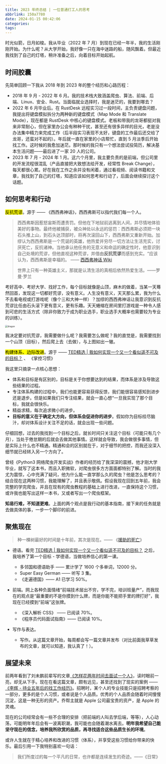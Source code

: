 ```yaml
---
title: 2023 年终总结 | 一位普通打工人的思考
abbrlink: 150a7780
date: 2024-01-15 00:42:06
categories:
tags:
---
```



时光似箭，日月如梭。我从毕业（2022 年 7 月）到现在已经一年半，我的生活刚刚开始。为什么呢？从大学开始，我好像一只在海中迷路的船，随风飘着。但最近我找到了自己的灯塔，稍许准备之后，向着目标开始起航。

## 时间胶囊

先简单回顾一下我从 2018 年到 2023 年的整个经历和心路历程：

- 2018 年 9 月 - 2022 年 6 月。我的技术栈大致涵盖爬虫、算法、前端、后端、Linux、安全、Rust。当面临就业选择时，我是迷茫的，我要到哪去？
- 2022 年 6 月毕业后。在 RustDesk 远程实习过一段时间，主负责键盘问题，我提出将键盘模拟拆分为两种新的键盘模式（Map Mode 和 Translate Mode），现在都是 RustDesk 中核心的键盘模式。老板和带我的龙哥都挺对我来非常耐心，但在家里办公会有种种干扰，甚至还有很多异样的目光，老是没办法集中精力来完成工作（后半段实习表现不太好，键盘的工作最后还交给了龙哥，还蛮对不起的）。年后就一直在家里的小店帮忙，直到 5 月淡季后开始找工作。这时候的我愈加迷茫。那时候的我只有一个想法尝试投简历，解决基本生活问题——最后进了一家 20 人的公司。
- 2023 年 7 月 - 2024 年 1 月。这六个月里，我主要负责的是前端，但公司里的开发流程很混乱（产品直接把大致想法给开发，经常性 Break Change），每天都很心累。好在我在工作之余并没有闲着，通过看视频、阅读书籍和文章，我找到了自己的灯塔，知道应该如何思考和行动了，后面会继续探讨这个话题。

## 如何思考和行动

<mark>反抗荒谬</mark>。源于 —— 《西西弗神话》，西西弗斯可以指代我们每一个人。

> 西西弗斯因惹怒宙斯而遭责罚。但他在下地狱前逃离到人间，并尽情地体验美好的事物。最终他被捕获，被众神处以永远的惩罚：西西弗斯必须把一块石头推上山，到石头达顶部时，将再次滚回山下，西西弗斯又重新开始。加缪认为西西弗斯是一个荒诞的英雄，他热爱并穷尽一切方法让生活充实，讨厌死亡，反抗诸神。当他承认他任务的无意义和命运的确定性时，他意识到自己处境的荒谬，但他直视这种荒谬，并借由**反抗荒谬**而感到充实。“应该认为，西西弗斯是幸福的。	—— [西西弗神话 Wiki](https://zh.wikipedia.org/wiki/西绪弗斯神话)
>
> 世界上只有一种英雄主义，那就是认清生活的真相后依然热爱生活。——罗曼·罗兰

考好高中、考好大学、找好工作，每个目标就像是山顶，麻木的做着，当某一天蓦然回首，发现这一切都好荒谬，没有意义。人生没有意义，天天那么累，我为什么不去看电视或打游戏呢（像个三和大神一样）？加缪的西西弗神话让我意识到反抗荒谬比任由石头滚下更有意义，更有乐趣。天天蜷缩在房间里打游戏是一种令人感到可悲的生活方式（除非你致力于成为职业选手，职业选手大概率也需要较为专业的训练）。

<img src="https://blog-1256032382.cos.ap-nanjing.myqcloud.com/jpg/dragon.jpg" alt="dragon" style="zoom:50%;" />

我决定要对抗荒谬，我需要做什么呢？我需要怎么做呢？我的直觉是，我需要找到一个山顶（目标），然后爬上去（去做），与上图如出一辙。

<mark>构建体系、边际改进</mark>。源于 —— [TED精选 | 我如何实现一个又一个看似遥不可及的目标？](https://www.bilibili.com/video/BV1hu4y1w7af/) 、 《掌控习惯》

我这里只摘录一点核心思想：

- 体系和目标是有区别的，目标是关于你想要达到的结果，而体系是涉及导致这些结果的过程。
- 专注体系构建的过程中，我们也能更容易获得反馈，我们能很容易感知到进步还是退步。但是如果我们只专注结果，就会一直心想“一旦我实现了那个目标，我就会很快乐。
- 精益求精，每次追求微小的进步。
- **目标的意义在于确定大方向，但体系会促进你的进步**。假如你为目标绞尽脑汁，却对体系设计关注不足的话，就会出现一些问题。

仔细回想，过去的我找到一个目标之后，就长时间只关注这个目标（可能只有几个月），当处于倦怠期的后就会去做其他事情。这样就会导致，我会做很多事情，但是实际上什么也不精通。精通和会的区别就在于，对于细节的把控，而我还没深入细节就已经转入另一个方向了。

曾经《Python3 网络爬虫开发实战》作者的经历给了我深深的震撼，他才刚大学毕业，就写了这本书，而且入职微软，对爬虫很多方方面面都特别了解。当时的我尤为震惊，心中充满了疑问，他为什么能一直学那么久的爬虫？他是怎么思考的？结合现在这两种习惯，我能理解了，并且表示敬佩。假设我现在回到五年前，我会完整的学完爬虫，并且在现有的爬虫教程的基础上进行改进，一直保持这个习惯，或许我也能写出这样一本书，又或者写出一个爬虫框架。

**知易行难，不知道更难**。上面的两个观点是我行动的基本指南，接下来的任务就是去做具体的事，一步一个脚印的前进。

## 聚焦现在

> 种一棵树最好的时间是十年前，其次是现在。—— 《[援助的死亡](https://book.douban.com/subject/5348650/)》

- 德语。看完 [TED精选 | 我如何实现一个又一个看似遥不可及的目标？](https://www.bilibili.com/video/BV1hu4y1w7af/) 之后，我培养了第一个目标 - 学德语，当做培养信心的第一课。

  - 多邻国和德语助手 —— 累计学了 1600 个多单词，12000 分。
  - Super Easy German —— 听写 3 集。
  - 《走遍德国》—— A1 已学习 50%。

- 前端。网上各种负面情绪“前端技术层出不穷，学不完，培训班量产”，而我现在的观点是“最重要的不是你摸到什么牌，而是你能不能把手里的牌打好”，我现在已经摸到“前端”这张牌。

  - 《深入解析 CSS》 —— 已阅读 70%。
  - 《程序员代码面试指南》—— 已阅读 10%。

- 写作与表达。
  - 写作。从这篇文章开始，每周都会写一篇文章并发布（对比前面我草草发布的文章，就可以知道，我认真了！）。

## 展望未来

前两年看到了刘未鹏前辈写的文章[《怎样花两年时间去面试一个人》](http://mindhacks.cn/2011/11/04/how-to-interview-a-person-for-two-years/)，读时眼前一亮，却无从下手。现在在看这篇文章，颇有远见，甚至还找到了现实的案例 —— [《李辉 - 待业五年后的找工作经历》](https://greyli.com/job-hunting/)。招聘时，某个人的专业技能只是招聘考察的一部分，更多的是个人习惯，或者说是个人品质。优秀的个人品质会随着时间慢慢沉淀，这是一种无形的资产。乔帮主就是 Apple 公司最宝贵的资产，是 Apple 的灵魂。

现在的公司经常会有一些不合理的安排（把前端的人叫去学后端，等等），人心动荡，可能明年年后会有一波离职潮，我可能也会随着潮水离去。**明年我希望自己能坚守现在的信念，培养我所欣赏的品质，再寻找适合这些品质生长的环境**。

或许人生就在于精心培养和改进的习惯（体系），并享受这些习惯给你带来的快乐。最后引用一下我特别喜欢一句话：

> 我们所度过的每一个平凡的日常，也许都是连续发生的奇迹。——《日常》

